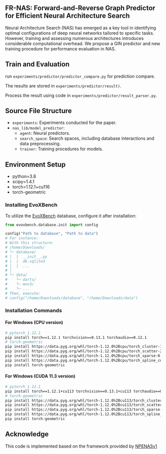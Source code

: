 
## FR-NAS: Forward-and-Reverse Graph Predictor for Efficient Neural Architecture Search

Neural Architecture Search (NAS) has emerged as a key tool in identifying optimal configurations of deep neural networks tailored to specific tasks.
However, training and assessing numerous architectures introduces considerable computational overhead. 
We propose a GIN predictor and new training procedure for performance evaluation in NAS. 


## Train and Evaluation
run `experiments/predictor/predictor_compare.py` for prediction compare. 

The results are stored in `experiments/predictor/result)`.

Process the result using code in `experiments/predictor/result_parser.py`.

## Source File Structure
- `experiments`: Experiments conducted for the paper.
- `nas_lib/model_predictor`:
  - `agent`: Neural predictors.
  - `search_space`: Search spaces, including database interactions and data preprocessing.
  - `trainer`: Training procedures for models.


## Environment Setup

 - python=3.8
 - scipy=1.4.1
 - torch=1.12.1+cu116
 - torch-geometric 


### Installing EvoXBench

To utilize the [EvoXBench](https://github.com/EMI-Group/evoxbench) database, configure it after installation:

```python
from evoxbench.database.init import config

config("Path to database", "Path to data")
# For instance:
# With this structure:
# /home/Downloads/
# └─ database/
# |  |  __init__.py
# |  |  db.sqlite3
# |  |  ...
# |
# └─ data/
#    └─ darts/
#    └─ mnv3/
#    └─ ...
# Then, execute:
# config("/home/Downloads/database", "/home/Downloads/data")
```

### Installation Commands

#### For Windows (CPU version)
```bash
# pytorch 1.12.1
pip install torch==1.12.1 torchvision==0.13.1 torchaudio==0.12.1
# torch-geometric
pip install https://data.pyg.org/whl/torch-1.12.0%2Bcpu/torch_cluster-1.6.0-cp38-cp38-win_amd64.whl
pip install https://data.pyg.org/whl/torch-1.12.0%2Bcpu/torch_scatter-2.0.9-cp38-cp38-win_amd64.whl
pip install https://data.pyg.org/whl/torch-1.12.0%2Bcpu/torch_sparse-0.6.14-cp38-cp38-win_amd64.whl
pip install https://data.pyg.org/whl/torch-1.12.0%2Bcpu/torch_spline_conv-1.2.1-cp38-cp38-win_amd64.whl
pip install torch-geometric
```

#### For Windows (CUDA 11.3 version)
```bash
# pytorch 1.12.1
pip install torch==1.12.1+cu113 torchvision==0.13.1+cu113 torchaudio==0.12.1 --extra-index-url https://download.pytorch.org/whl/cu113
# torch-geometric
pip install https://data.pyg.org/whl/torch-1.12.0%2Bcu113/torch_cluster-1.6.0-cp38-cp38-win_amd64.whl
pip install https://data.pyg.org/whl/torch-1.12.0%2Bcu113/torch_scatter-2.0.9-cp38-cp38-win_amd64.whl
pip install https://data.pyg.org/whl/torch-1.12.0%2Bcu113/torch_sparse-0.6.14-cp38-cp38-win_amd64.whl
pip install https://data.pyg.org/whl/torch-1.12.0%2Bcu113/torch_spline_conv-1.2.1-cp38-cp38-win_amd64.whl
pip install torch-geometric
```


## Acknowledge
This code is implemented based on the framework provided by [NPENASv1](https://github.com/auroua/NPENASv1?tab=readme-ov-file#acknowledge)
